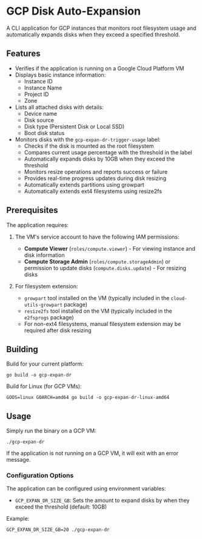# GCP Disk Auto-Expansion

A CLI application for GCP instances that monitors root filesystem usage and automatically expands disks when they exceed a specified threshold.

## Features

- Verifies if the application is running on a Google Cloud Platform VM
- Displays basic instance information:
  - Instance ID
  - Instance Name
  - Project ID
  - Zone
- Lists all attached disks with details:
  - Device name
  - Disk source
  - Disk type (Persistent Disk or Local SSD)
  - Boot disk status
- Monitors disks with the `gcp-expan-dr-trigger-usage` label:
  - Checks if the disk is mounted as the root filesystem
  - Compares current usage percentage with the threshold in the label
  - Automatically expands disks by 10GB when they exceed the threshold
  - Monitors resize operations and reports success or failure 
  - Provides real-time progress updates during disk resizing
  - Automatically extends partitions using growpart
  - Automatically extends ext4 filesystems using resize2fs

## Prerequisites

The application requires:

1. The VM's service account to have the following IAM permissions:
   - **Compute Viewer** (`roles/compute.viewer`) - For viewing instance and disk information
   - **Compute Storage Admin** (`roles/compute.storageAdmin`) or permission to update disks (`compute.disks.update`) - For resizing disks

2. For filesystem extension:
   - `growpart` tool installed on the VM (typically included in the `cloud-utils-growpart` package)
   - `resize2fs` tool installed on the VM (typically included in the `e2fsprogs` package)
   - For non-ext4 filesystems, manual filesystem extension may be required after disk resizing


## Building

Build for your current platform:
```
go build -o gcp-expan-dr
```

Build for Linux (for GCP VMs):
```
GOOS=linux GOARCH=amd64 go build -o gcp-expan-dr-linux-amd64
```

## Usage

Simply run the binary on a GCP VM:
```
./gcp-expan-dr
```

If the application is not running on a GCP VM, it will exit with an error message.

### Configuration Options

The application can be configured using environment variables:

- `GCP_EXPAN_DR_SIZE_GB`: Sets the amount to expand disks by when they exceed the threshold (default: 10GB)

Example:
```
GCP_EXPAN_DR_SIZE_GB=20 ./gcp-expan-dr
```